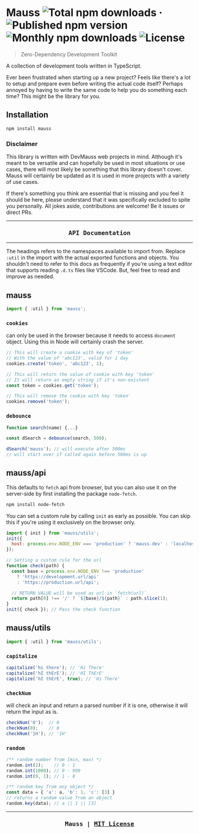 # Mauss ![Total npm downloads](https://img.shields.io/npm/dt/mauss) &middot; ![Published npm version](https://img.shields.io/npm/v/mauss) ![Monthly npm downloads](https://img.shields.io/npm/dm/mauss) ![License](https://img.shields.io/github/license/devmauss/mauss)

> Zero-Dependency Development Toolkit

A collection of development tools written in TypeScript.

Ever been frustrated when starting up a new project? Feels like there's a lot to setup and prepare even before writing the actual code itself? Perhaps annoyed by having to write the same code to help you do something each time? This might be the library for you.

## Installation

```bash
npm install mauss
```

### Disclaimer

This library is written with DevMauss web projects in mind. Although it's meant to be versatile and can hopefully be used in most situations or use cases, there will most likely be something that this library doesn't cover. Mauss will certainly be updated as it is used in more projects with a variety of use cases.

If there's something you think are essential that is missing and you feel it should be here, please understand that it was specifically excluded to spite you personally. All jokes aside, contributions are welcome! Be it issues or direct PRs.

***

<h3 align="center"><pre>
API Documentation
</pre></h3>

***

The headings refers to the namespaces available to import from. Replace `:util` in the import with the actual exported functions and objects. You shouldn't need to refer to this docs as frequently if you're using a text editor that supports reading `.d.ts` files like VSCode. But, feel free to read and improve as needed.

## mauss

```js
import { :util } from 'mauss';
```

### `cookies`

can only be used in the browser because it needs to access `document` object. Using this in Node will certainly crash the server.

```js
// This will create a cookie with key of 'token'
// With the value of 'abc123', valid for 1 day
cookies.create('token', 'abc123', 1);

// This will return the value of cookie with key 'token'
// It will return an empty string if it's non-existent
const token = cookies.get('token');

// This will remove the cookie with key 'token'
cookies.remove('token');
```

### `debounce`

```js
function search(name) {...}

const dSearch = debounce(search, 500);

dSearch('mauss'); // will execute after 500ms
// will start over if called again before 500ms is up
```

## mauss/api

This defaults to `fetch` api from browser, but you can also use it on the server-side by first installing the package `node-fetch`.

```bash
npm install node-fetch
```

You can set a custom rule by calling `init` as early as possible. You can skip this if you're using it exclusively on the browser only.

```js
import { init } from 'mauss/utils';
init({
  host: process.env.NODE_ENV === 'production' ? 'mauss.dev' : 'localhost:3000',
});

// Setting a custom rule for the url
function check(path) {
  const base = process.env.NODE_ENV !== 'production'
    ? 'https://development.url/api'
    : 'https://production.url/api';

  // RETURN VALUE will be used as url in `fetch(url)`
  return path[0] !== '/' ? `${base}/${path}` : path.slice(1);
}
init({ check }); // Pass the check function
```

## mauss/utils

```js
import { :util } from 'mauss/utils';
```

### `capitalize`

```js
capitalize('hi there'); // 'Hi There'
capitalize('hI thErE'); // 'HI ThErE'
capitalize('hI thErE', true); // 'Hi There'
```

### `checkNum`

will check an input and return a parsed number if it is one, otherwise it will return the input as is.

```js
checkNum('0');  // 0
checkNum(0);    // 0
checkNum('1H'); // '1H'
```

### `random`

```js
/** random number from [min, max) */
random.int(2);    // 0 - 1
random.int(1000); // 0 - 999
random.int(9, 1); // 1 - 8

/** random key from any object */
const data = { 'a': a, 'b': 1, 'c': [3] }
// returns a random value from an object
random.key(data); // a || 1 || [3]
```

***

<h3 align="center"><pre>
Mauss | <a href="LICENSE">MIT License</a>
</pre></h3>

